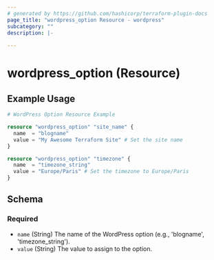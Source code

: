 ```yaml
---
# generated by https://github.com/hashicorp/terraform-plugin-docs
page_title: "wordpress_option Resource - wordpress"
subcategory: ""
description: |-
  
---
```


# wordpress_option (Resource)



## Example Usage

```terraform
# WordPress Option Resource Example

resource "wordpress_option" "site_name" {
  name  = "blogname"
  value = "My Awesome Terraform Site" # Set the site name
}

resource "wordpress_option" "timezone" {
  name  = "timezone_string"
  value = "Europe/Paris" # Set the timezone to Europe/Paris
}
```

<!-- schema generated by tfplugindocs -->
## Schema

### Required

- `name` (String) The name of the WordPress option (e.g., 'blogname', 'timezone_string').
- `value` (String) The value to assign to the option.
